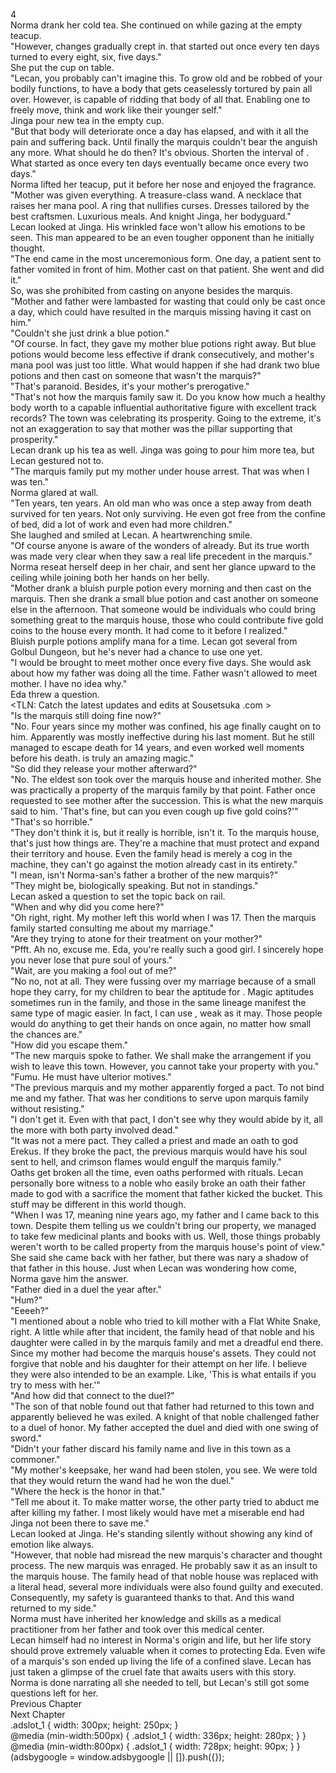 4<br/>
Norma drank her cold tea. She continued on while gazing at the empty teacup.<br/>
"However, changes gradually crept in. <Purification> that started out once every ten days turned to every eight, six, five days."<br/>
She put the cup on table.<br/>
"Lecan, you probably can't imagine this. To grow old and be robbed of your bodily functions, to have a body that gets ceaselessly tortured by pain all over. However, <Purification> is capable of ridding that body of all that. Enabling one to freely move, think and work like their younger self."<br/>
Jinga pour new tea in the empty cup.<br/>
"But that body will deteriorate once a day has elapsed, and with it all the pain and suffering back. Until finally the marquis couldn't bear the anguish any more. What should he do then? It's obvious. Shorten the interval of <Purification>. What started as once every ten days eventually became once every two days."<br/>
Norma lifted her teacup, put it before her nose and enjoyed the fragrance.<br/>
"Mother was given everything. A treasure-class wand. A necklace that raises her mana pool. A ring that nullifies curses. Dresses tailored by the best craftsmen. Luxurious meals. And knight Jinga, her bodyguard."<br/>
Lecan looked at Jinga. His wrinkled face won't allow his emotions to be seen. This man appeared to be an even tougher opponent than he initially thought.<br/>
"The end came in the most unceremonious form. One day, a patient sent to father vomited in front of him. Mother cast <Purification> on that patient. She went and did it."<br/>
So, was she prohibited from casting <Purification> on anyone besides the marquis.<br/>
"Mother and father were lambasted for wasting <Purification> that could only be cast once a day, which could have resulted in the marquis missing having it cast on him."<br/>
"Couldn't she just drink a blue potion."<br/>
"Of course. In fact, they gave my mother blue potions right away. But blue potions would become less effective if drank consecutively, and mother's mana pool was just too little. What would happen if she had drank two blue potions and then cast <Purification> on someone that wasn't the marquis?"<br/>
"That's paranoid. Besides, it's your mother's prerogative."<br/>
"That's not how the marquis family saw it. Do you know how much a healthy body worth to a capable influential authoritative figure with excellent track records? The town was celebrating its prosperity. Going to the extreme, it's not an exaggeration to say that mother was the pillar supporting that prosperity."<br/>
Lecan drank up his tea as well. Jinga was going to pour him more tea, but Lecan gestured not to.<br/>
"The marquis family put my mother under house arrest. That was when I was ten."<br/>
Norma glared at wall.<br/>
"Ten years, ten years. An old man who was once a step away from death survived for ten years. Not only surviving. He even got free from the confine of bed, did a lot of work and even had more children."<br/>
She laughed and smiled at Lecan. A heartwrenching smile.<br/>
"Of course anyone is aware of the wonders of <Purification> already. But its true worth was made very clear when they saw a real life precedent in the marquis."<br/>
Norma reseat herself deep in her chair, and sent her glance upward to the ceiling while joining both her hands on her belly.<br/>
"Mother drank a bluish purple potion every morning and then cast <Purification> on the marquis. Then she drank a small blue potion and cast another <Purification> on someone else in the afternoon. That someone would be individuals who could bring something great to the marquis house, those who could contribute five gold coins to the house every month. It had come to it before I realized."<br/>
Bluish purple potions amplify mana for a time. Lecan got several from Golbul Dungeon, but he's never had a chance to use one yet.<br/>
"I would be brought to meet mother once every five days. She would ask about how my father was doing all the time. Father wasn't allowed to meet mother. I have no idea why."<br/>
Eda threw a question.<br/>
<TLN: Catch the latest updates and edits at Sousetsuka .com ><br/>
"Is the marquis still doing fine now?"<br/>
"No. Four years since my mother was confined, his age finally caught on to him. Apparently <Purification> was mostly ineffective during his last moment. But he still managed to escape death for 14 years, and even worked well moments before his death. <Purification> is truly an amazing magic."<br/>
"So did they release your mother afterward?"<br/>
"No. The eldest son took over the marquis house and inherited mother. She was practically a property of the marquis family by that point. Father once requested to see mother after the succession. This is what the new marquis said to him. 'That's fine, but can you even cough up five gold coins?'"<br/>
"That's so horrible."<br/>
"They don't think it is, but it really is horrible, isn't it. To the marquis house, that's just how things are. They're a machine that must protect and expand their territory and house. Even the family head is merely a cog in the machine, they can't go against the motion already cast in its entirety."<br/>
"I mean, isn't Norma-san's father a brother of the new marquis?"<br/>
"They might be, biologically speaking. But not in standings."<br/>
Lecan asked a question to set the topic back on rail.<br/>
"When and why did you come here?"<br/>
"Oh right, right. My mother left this world when I was 17. Then the marquis family started consulting me about my marriage."<br/>
"Are they trying to atone for their treatment on your mother?"<br/>
"Pfft. Ah no, excuse me. Eda, you're really such a good girl. I sincerely hope you never lose that pure soul of yours."<br/>
"Wait, are you making a fool out of me?"<br/>
"No no, not at all. They were fussing over my marriage because of a small hope they carry, for my children to bear the aptitude for <Purification>. Magic aptitudes sometimes run in the family, and those in the same lineage manifest the same type of magic easier. In fact, I can use <Recovery>, weak as it may. Those people would do anything to get their hands on <Purification> once again, no matter how small the chances are."<br/>
"How did you escape them."<br/>
"The new marquis spoke to father. We shall make the arrangement if you wish to leave this town. However, you cannot take your property with you."<br/>
"Fumu. He must have ulterior motives."<br/>
"The previous marquis and my mother apparently forged a pact. To not bind me and my father. That was her conditions to serve upon marquis family without resisting."<br/>
"I don't get it. Even with that pact, I don't see why they would abide by it, all the more with both party involved dead."<br/>
"It was not a mere pact. They called a priest and made an oath to god Erekus. If they broke the pact, the previous marquis would have his soul sent to hell, and crimson flames would engulf the marquis family."<br/>
Oaths get broken all the time, even oaths performed with rituals. Lecan personally bore witness to a noble who easily broke an oath their father made to god with a sacrifice the moment that father kicked the bucket. This stuff may be different in this world though.<br/>
"When I was 17, meaning nine years ago, my father and I came back to this town. Despite them telling us we couldn't bring our property, we managed to take few medicinal plants and books with us. Well, those things probably weren't worth to be called property from the marquis house's point of view."<br/>
She said she came back with her father, but there was nary a shadow of that father in this house. Just when Lecan was wondering how come, Norma gave him the answer.<br/>
"Father died in a duel the year after."<br/>
"Hum?"<br/>
"Eeeeh?"<br/>
"I mentioned about a noble who tried to kill mother with a Flat White Snake, right. A little while after that incident, the family head of that noble and his daughter were called in by the marquis family and met a dreadful end there. Since my mother had become the marquis house's assets. They could not forgive that noble and his daughter for their attempt on her life. I believe they were also intended to be an example. Like, 'This is what entails if you try to mess with her.'"<br/>
"And how did that connect to the duel?"<br/>
"The son of that noble found out that father had returned to this town and apparently believed he was exiled. A knight of that noble challenged father to a duel of honor. My father accepted the duel and died with one swing of sword."<br/>
"Didn't your father discard his family name and live in this town as a commoner."<br/>
"My mother's keepsake, her wand had been stolen, you see. We were told that they would return the wand had he won the duel."<br/>
"Where the heck is the honor in that."<br/>
"Tell me about it. To make matter worse, the other party tried to abduct me after killing my father. I most likely would have met a miserable end had Jinga not been there to save me."<br/>
Lecan looked at Jinga. He's standing silently without showing any kind of emotion like always.<br/>
"However, that noble had misread the new marquis's character and thought process. The new marquis was enraged. He probably saw it as an insult to the marquis house. The family head of that noble house was replaced with a literal head, several more individuals were also found guilty and executed. Consequently, my safety is guaranteed thanks to that. And this wand returned to my side."<br/>
Norma must have inherited her knowledge and skills as a medical practitioner from her father and took over this medical center.<br/>
Lecan himself had no interest in Norma's origin and life, but her life story should prove extremely valuable when it comes to protecting Eda. Even wife of a marquis's son ended up living the life of a confined slave. Lecan has just taken a glimpse of the cruel fate that awaits <Purification> users with this story.<br/>
Norma is done narrating all she needed to tell, but Lecan's still got some questions left for her.<br/>
Previous Chapter<br/>
Next Chapter <br/>
.adslot_1 { width: 300px; height: 250px; }<br/>
@media (min-width:500px) { .adslot_1 { width: 336px; height: 280px; } }<br/>
@media (min-width:800px) { .adslot_1 { width: 728px; height: 90px; } }<br/>
(adsbygoogle = window.adsbygoogle || []).push({});<br/>

